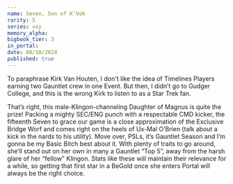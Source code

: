 ```yaml
---
name: Seven, Son of K'Vok
rarity: 5
series: voy
memory_alpha:
bigbook_tier: 3
in_portal:
date: 08/10/2024
published: true
---
```


To paraphrase Kirk Van Houten, I don't like the idea of Timelines Players earning two Gauntlet crew in one Event. But then, I didn’t go to Gudger College, and this is the wrong Kirk to listen to as a Star Trek fan.

That’s right, this male-Klingon-channeling Daughter of Magnus is quite the prize! Packing a mighty SEC/ENG punch with a respectable CMD kicker, the fifteenth Seven to grace our game is a close approximation of the Exclusive Bridge Worf and comes right on the heels of Ux-Mal O’Brien (talk about a kick in the nards to his utility). Move over, PSLs, it’s Gauntlet Season and I’m gonna be my Basic Bitch best about it. With plenty of traits to go around, she’ll stand out on her own in many a Gauntlet “Top 5”, away from the harsh glare of her “fellow” Klingon. Stats like these will maintain their relevance for a while, so getting that first star in a BeGold once she enters Portal will always be the right choice.
